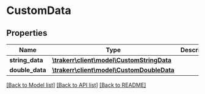 # CustomData

## Properties
Name | Type | Description | Notes
------------ | ------------- | ------------- | -------------
**string_data** | [**\trakerr\client\model\CustomStringData**](CustomStringData.md) |  | [optional]
**double_data** | [**\trakerr\client\model\CustomDoubleData**](CustomDoubleData.md) |  | [optional]

[[Back to Model list]](../README.md#documentation-for-models) [[Back to API list]](../README.md#documentation-for-api-endpoints) [[Back to README]](../README.md)


